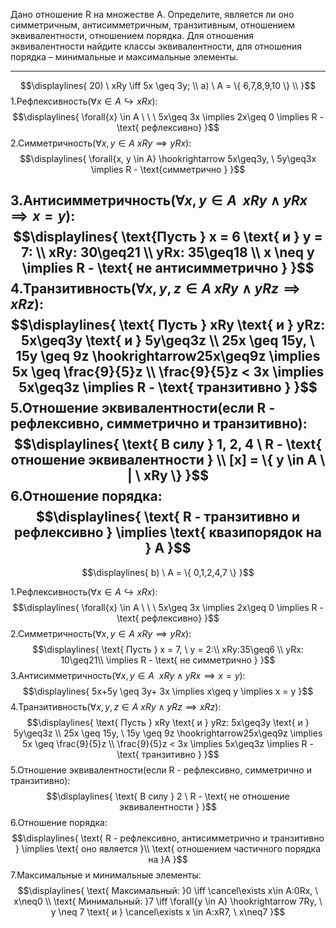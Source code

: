 Дано отношение R на множестве A. Определите, является ли оно симметричным, антисимметричным, транзитивным, отношением эквивалентности, отношением порядка. Для отношения эквивалентности найдите классы эквивалентности, для отношения порядка – минимальные и максимальные элементы.

---
$$\displaylines{
20) \ xRy \iff 5x \geq 3y; \\
a) \ A = \{ 6,7,8,9,10 \} \\
}$$
1.Рефлексивность(${\forall{x}\in A \hookrightarrow xRx}$): $$\displaylines{
\forall{x} \in A \ \ \ 5x\geq 3x \implies 2x\geq 0 \implies R - \text{ рефлексивно}
}$$2.Cимметричность(${ \forall{x, y \in A} \ xRy\implies yRx}$):
$$\displaylines{
\forall{x, y \in A} \hookrightarrow 5x\geq3y, \ 5y\geq3x \implies R - \text{симметрично }
}$$

3.Антисимметричность(${ \forall{x, y \in A}\ \ xRy \wedge yRx \implies x = y}$): $$\displaylines{
\text{Пусть }  x = 6 \text{ и } y = 7: \\
xRy: 30\geq21 \\
yRx: 35\geq18 \\
x \neq y \implies R - \text{ не антисимметрично }
}$$4.Транзитивность(${\forall{x,y,z \in A} \ xRy \wedge yRz \implies xRz}$): $$\displaylines{
\text{ Пусть } xRy \text{ и } yRz: 5x\geq3y \text{ и } 5y\geq3z \\
25x \geq 15y, \ 15y \geq 9z \hookrightarrow25x\geq9z \implies 5x \geq \frac{9}{5}z \\
\frac{9}{5}z < 3x \implies 5x\geq3z \implies R - \text{ транзитивно }
}$$5.Отношение эквивалентности(если R - рефлексивно, симметрично и транзитивно): $$\displaylines{
\text{ В силу } 1, 2, 4 \ R - \text{ отношение эквивалентности } \\
[x] = \{ y \in A \ | \ xRy \}
}$$6.Отношение порядка:$$\displaylines{
\text{ R - транзитивно и рефлексивно } \implies \text{ квазипорядок на } A
}$$
---
$$\displaylines{
b) \ A = \{ 0,1,2,4,7 \}
}$$

1.Рефлексивность(${\forall{x}\in A \hookrightarrow xRx}$):$$\displaylines{
\forall{x} \in A \ \ \ 5x\geq 3x \implies 2x\geq 0 \implies R - \text{ рефлексивно}
}$$2.Cимметричность(${ \forall{x, y \in A} \ xRy\implies yRx}$): $$\displaylines{
\text{ Пусть } x = 7, \ y = 2:\\
xRy:35\geq6 \\
yRx: 10\geq21\\
\implies R - \text{ не симметрично }
}$$3.Антисимметричность(${ \forall{x, y \in A}\ \ xRy \wedge yRx \implies x = y}$): $$\displaylines{
5x+5y \geq 3y+ 3x \implies x\geq y \implies x = y
}$$4.Транзитивность(${\forall{x,y,z \in A} \ xRy \wedge yRz \implies xRz}$): $$\displaylines{
\text{ Пусть } xRy \text{ и } yRz: 5x\geq3y \text{ и } 5y\geq3z \\
25x \geq 15y, \ 15y \geq 9z \hookrightarrow25x\geq9z \implies 5x \geq \frac{9}{5}z \\
\frac{9}{5}z < 3x \implies 5x\geq3z \implies R - \text{ транзитивно }
}$$5.Отношение эквивалентности(если R - рефлексивно, симметрично и транзитивно): $$\displaylines{
\text{ В силу } 2 \ R - \text{ не отношение эквивалентности }
}$$6.Отношение порядка:$$\displaylines{
\text{ R - рефлексивно, антисимметрично  и транзитивно } \implies \text{ оно является }\\ \text{ отношением частичного порядка на }A
}$$7.Максимальные и минимальные элементы:$$\displaylines{
\text{ Максимальный: }0 \iff \cancel\exists x\in A:0Rx, \ x\neq0 \\
\text{ Минимальный: }7 \iff \forall{y \in A} \hookrightarrow 7Ry, \ y \neq 7 \text{ и } \cancel\exists x \in A:xR7, \ x\neq7
}$$